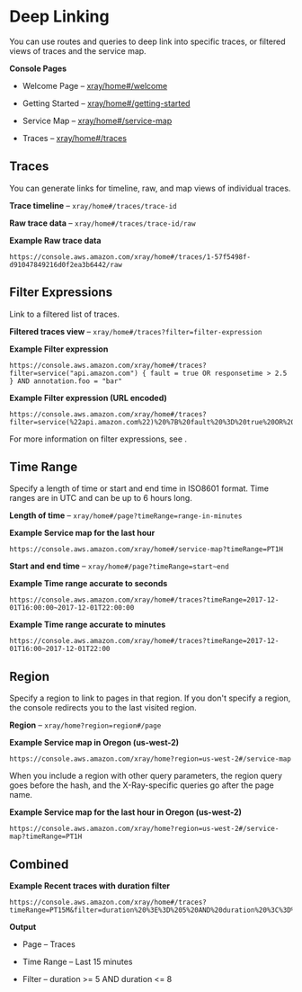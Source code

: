 # Deep Linking<a name="xray-console-deeplinks"></a>

You can use routes and queries to deep link into specific traces, or filtered views of traces and the service map\.

**Console Pages**

+ Welcome Page – [xray/home\#/welcome](https://console.aws.amazon.com/xray/home#/welcome)

+ Getting Started – [xray/home\#/getting\-started](https://console.aws.amazon.com/xray/home#/getting-started)

+ Service Map – [xray/home\#/service\-map](https://console.aws.amazon.com/xray/home#/service-map)

+ Traces – [xray/home\#/traces](https://console.aws.amazon.com/xray/home#/traces)

## Traces<a name="xray-console-deeplinks-traces"></a>

You can generate links for timeline, raw, and map views of individual traces\.

**Trace timeline** – `xray/home#/traces/trace-id`

**Raw trace data** – `xray/home#/traces/trace-id/raw`

**Example Raw trace data**  

```
https://console.aws.amazon.com/xray/home#/traces/1-57f5498f-d91047849216d0f2ea3b6442/raw
```

## Filter Expressions<a name="xray-console-deeplinks-filters"></a>

Link to a filtered list of traces\.

**Filtered traces view** – `xray/home#/traces?filter=filter-expression`

**Example Filter expression**  

```
https://console.aws.amazon.com/xray/home#/traces?filter=service("api.amazon.com") { fault = true OR responsetime > 2.5 } AND annotation.foo = "bar"
```

**Example Filter expression \(URL encoded\)**  

```
https://console.aws.amazon.com/xray/home#/traces?filter=service(%22api.amazon.com%22)%20%7B%20fault%20%3D%20true%20OR%20responsetime%20%3E%202.5%20%7D%20AND%20annotation.foo%20%3D%20%22bar%22
```

For more information on filter expressions, see \.

## Time Range<a name="xray-console-deeplinks-time"></a>

Specify a length of time or start and end time in ISO8601 format\. Time ranges are in UTC and can be up to 6 hours long\.

**Length of time** – `xray/home#/page?timeRange=range-in-minutes` 

**Example Service map for the last hour**  

```
https://console.aws.amazon.com/xray/home#/service-map?timeRange=PT1H
```

**Start and end time** – `xray/home#/page?timeRange=start~end` 

**Example Time range accurate to seconds**  

```
https://console.aws.amazon.com/xray/home#/traces?timeRange=2017-12-01T16:00:00~2017-12-01T22:00:00
```

**Example Time range accurate to minutes**  

```
https://console.aws.amazon.com/xray/home#/traces?timeRange=2017-12-01T16:00~2017-12-01T22:00
```

## Region<a name="xray-console-deeplinks-region"></a>

Specify a region to link to pages in that region\. If you don't specify a region, the console redirects you to the last visited region\.

**Region** – `xray/home?region=region#/page` 

**Example Service map in Oregon \(us\-west\-2\)**  

```
https://console.aws.amazon.com/xray/home?region=us-west-2#/service-map
```

When you include a region with other query parameters, the region query goes before the hash, and the X\-Ray\-specific queries go after the page name\.

**Example Service map for the last hour in Oregon \(us\-west\-2\)**  

```
https://console.aws.amazon.com/xray/home?region=us-west-2#/service-map?timeRange=PT1H
```

## Combined<a name="xray-console-deeplinks-combined"></a>

**Example Recent traces with duration filter**  

```
https://console.aws.amazon.com/xray/home#/traces?timeRange=PT15M&filter=duration%20%3E%3D%205%20AND%20duration%20%3C%3D%208
```

**Output**

+ Page – Traces

+ Time Range – Last 15 minutes

+ Filter – duration >= 5 AND duration <= 8